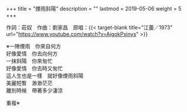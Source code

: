 +++
title = "煙雨斜陽"
description = ""
lastmod = 2019-05-06
weight = 5
+++

作詞：莊奴　作曲：劉家昌　原唱：{{< target-blank title="江蕾／1973" url="https://www.youtube.com/watch?v=AjgokPxinys" >}}

※一陣煙雨　你來自何方  
好像愛情　你去向何方  
一抹斜陽　你來匆忙  
好像愛情　你去時又匆忙  
這人生也是一樣　就好像煙雨斜陽  
美麗短暫　渺渺茫茫  
離別時候　帶著多少淒涼  

重複※

